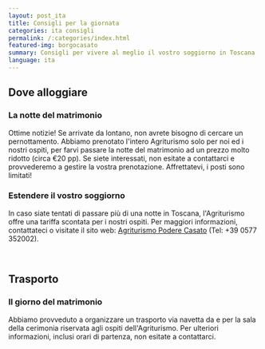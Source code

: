 ```yaml
---
layout: post_ita
title: Consigli per la giornata
categories: ita consigli
permalink: /:categories/index.html
featured-img: borgocasato
summary: Consigli per vivere al meglio il vostro soggiorno in Toscana
language: ita
---
```



## Dove alloggiare

### La notte del matrimonio

Ottime notizie! Se arrivate da lontano, non avrete bisogno di cercare un pernottamento. Abbiamo prenotato l'intero Agriturismo solo per noi ed i nostri ospiti, per farvi passare la notte del matrimonio ad un prezzo molto ridotto (circa €20 pp). Se siete interessati, non esitate a contattarci e provvederemo a gestire la vostra prenotazione. Affrettatevi, i posti sono limitati!


### Estendere il vostro soggiorno

In caso siate tentati di passare più di una notte in Toscana, l'Agriturismo offre una tariffa scontata per i nostri ospiti. Per maggiori informazioni, contattateci o visitate il sito web: [Agriturismo Podere Casato](https://www.agriturismopoderecasato.it/) (Tel: +39 0577 352002).   
 
<br> 

## Trasporto  

### Il giorno del matrimonio

Abbiamo provveduto a organizzare un trasporto via navetta da e per la sala della cerimonia riservata agli ospiti dell'Agriturismo. Per ulteriori informazioni, inclusi orari di partenza, non esitate a contattarci.
 

 